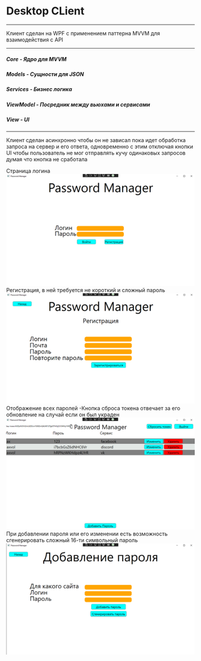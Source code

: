 # Desktop CLient
___
Клиент сделан на WPF с применением паттерна MVVM для взаимодействия с API
___
##### Core - Ядро для MVVM
##### Models - Сущности для JSON
##### Services - Бизнес логика
##### ViewModel - Посредник между вьюхами и сервисами
##### View - UI
___
Клиент сделан асинхронно чтобы он не зависал пока идет обработка запроса на сервер и его ответа, одновременно с этим отключая кнопки UI чтобы пользователь не мог отправлять кучу одинаковых запросов думая что кнопка не сработала

Страница логина
![Иллюстрация к проекту](images/Screenshot_1.png)
Регистрация, в ней требуется не короткий и сложный пароль
![Иллюстрация к проекту](images/Screenshot_2.png)
Отображение всех паролей
-Кнопка сброса токена отвечает за его обновление на случай если он был украден
![Иллюстрация к проекту](images/Screenshot_3.png)
При добавлении пароля или его изменении есть возможность сгенерировать сложный 16-ти символьный пароль
![Иллюстрация к проекту](images/Screenshot_4.png)
